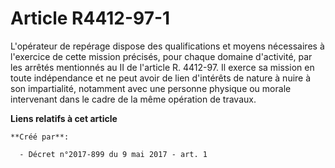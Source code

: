 # Article R4412-97-1

L'opérateur de repérage dispose des qualifications et moyens nécessaires à l'exercice de cette mission précisés, pour chaque
domaine d'activité, par les arrêtés mentionnés au II de l'article R. 4412-97. Il exerce sa mission en toute indépendance et
ne peut avoir de lien d'intérêts de nature à nuire à son impartialité, notamment avec une personne physique ou morale
intervenant dans le cadre de la même opération de travaux.

**Liens relatifs à cet article**

	**Créé par**:

	  - Décret n°2017-899 du 9 mai 2017 - art. 1
